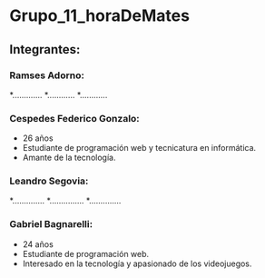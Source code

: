 # Grupo_11_horaDeMates



##  Integrantes:

### Ramses Adorno:

*.............
*............
*............

### Cespedes Federico Gonzalo:

*  26 años
* Estudiante de programación web y tecnicatura en informática.
* Amante de la tecnología.

### Leandro Segovia:

*..............
*...............
*..............

### Gabriel Bagnarelli:

*  24 años
* Estudiante de programación web.
* Interesado en la tecnología y apasionado de los videojuegos.



